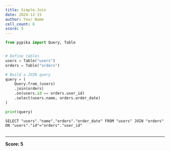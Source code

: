 ```yaml
---
title: Simple-Join
date: 2024-12-15
author: Your Name
cell_count: 6
score: 5
---
```


```python
from pypika import Query, Table
```


```python

```


```python
# Define tables
users = Table("users")
orders = Table("orders")


```


```python
# Build a JOIN query
query = (
    Query.from_(users)
    .join(orders)
    .on(users.id == orders.user_id)
    .select(users.name, orders.order_date)
)
```


```python
print(query)
```

    SELECT "users"."name","orders"."order_date" FROM "users" JOIN "orders" ON "users"."id"="orders"."user_id"



```python

```


---
**Score: 5**
